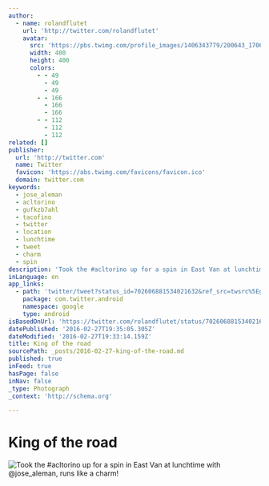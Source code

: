 ```yaml
---
author:
  - name: rolandflutet
    url: 'http://twitter.com/rolandflutet'
    avatar:
      src: 'https://pbs.twimg.com/profile_images/1406343779/200643_170669439649320_100001187948807_358889_4845597_n_400x400.jpg'
      width: 400
      height: 400
      colors:
        - - 49
          - 49
          - 49
        - - 166
          - 166
          - 166
        - - 112
          - 112
          - 112
related: []
publisher:
  url: 'http://twitter.com'
  name: Twitter
  favicon: 'https://abs.twimg.com/favicons/favicon.ico'
  domain: twitter.com
keywords:
  - jose_aleman
  - acltorino
  - gufkzb7ahl
  - tacofino
  - twitter
  - location
  - lunchtime
  - tweet
  - charm
  - spin
description: 'Took the #acltorino up for a spin in East Van at lunchtime with @jose_aleman, runs like a charm!'
inLanguage: en
app_links:
  - path: 'twitter/tweet?status_id=702606881534021632&ref_src=twsrc%5Egoogle%7Ctwcamp%5Eandroidseo%7Ctwgr%5Estatus%7Ctwterm%5E702606881534021632'
    package: com.twitter.android
    namespace: google
    type: android
isBasedOnUrl: 'https://twitter.com/rolandflutet/status/702606881534021632'
datePublished: '2016-02-27T19:35:05.305Z'
dateModified: '2016-02-27T19:33:14.159Z'
title: King of the road
sourcePath: _posts/2016-02-27-king-of-the-road.md
published: true
inFeed: true
hasPage: false
inNav: false
_type: Photograph
_context: 'http://schema.org'

---
```

# King of the road
![Took the &num;acltorino up for a spin in East Van at lunchtime with &commat;jose&lowbar;aleman&comma; runs like a charm&excl;](https://pbs.twimg.com/media/CcApPFaUkAE8G1S.jpg:large)